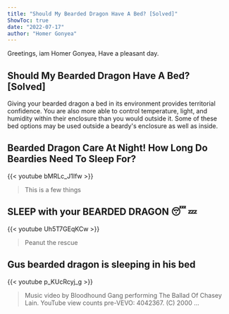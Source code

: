 ```yaml
---
title: "Should My Bearded Dragon Have A Bed? [Solved]"
ShowToc: true 
date: "2022-07-17"
author: "Homer Gonyea" 
---
```


Greetings, iam Homer Gonyea, Have a pleasant day.
## Should My Bearded Dragon Have A Bed? [Solved]
Giving your bearded dragon a bed in its environment provides territorial confidence. You are also more able to control temperature, light, and humidity within their enclosure than you would outside it. Some of these bed options may be used outside a beardy's enclosure as well as inside.

## Bearded Dragon Care At Night! How Long Do Beardies Need To Sleep For?
{{< youtube bMRLc_J1Ifw >}}
>This is a few things 

## SLEEP with your BEARDED DRAGON 😴   💤
{{< youtube Uh5T7GEqKCw >}}
>Peanut the rescue 

## Gus bearded dragon is sleeping in his bed
{{< youtube p_KUcRcyj_g >}}
>Music video by Bloodhound Gang performing The Ballad Of Chasey Lain. YouTube view counts pre-VEVO: 4042367. (C) 2000 ...

